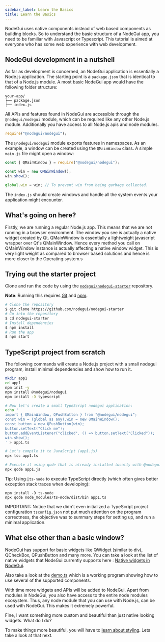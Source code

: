 ```yaml
---
sidebar_label: Learn the Basics
title: Learn the Basics
---
```


NodeGui uses native components instead of web based components as building blocks. So to understand the basic structure of a NodeGui app, you need to be familiar with Javascript or Typescript. This tutorial is aimed at everyone who has some web experience with web development.

## NodeGui development in a nutshell

As far as development is concerned, an NodeGui application is essentially a Node.js application. The starting point is a `package.json` that is identical to that of a Node.js module. A most basic NodeGui app would have the following
folder structure:

```text
your-app/
├── package.json
├── index.js
```

All APIs and features found in NodeGui are accessible through the `@nodegui/nodegui` module, which can be required like any other Node.js module. Additionally you have access to all Node.js apis and node modules.

```javascript
require("@nodegui/nodegui");
```

The `@nodegui/nodegui` module exports features in namespaces. As an example, a window can be created
using the `QMainWindow` class. A simple `main.js` file might open a window:

```javascript
const { QMainWindow } = require("@nodegui/nodegui");

const win = new QMainWindow();
win.show();

global.win = win; // To prevent win from being garbage collected.
```

The `index.js` should create windows and handle all the system events your
application might encounter.

## What's going on here?

Firstly, we are running a regular Node.js app. This means that we are not running in a browser environment. The window you see is actually a native widget created by Qt. QMainWindow is essentially a lightweight javascript wrapper over Qt's QMainWindow. Hence every method you call on QMainWindow instance is actually affecting a native window widget. This is very light weight as compared to browser based solutions and hence is more closer to the Operating system.s

## Trying out the starter project

Clone and run the code by using the
[`nodegui/nodegui-starter`][quick-start] repository.

**Note**: Running this requires [Git](https://git-scm.com) and [npm](https://www.npmjs.com/).

```sh
# Clone the repository
$ git clone https://github.com/nodegui/nodegui-starter
# Go into the repository
$ cd nodegui-starter
# Install dependencies
$ npm install
# Run the app
$ npm start
```

[quick-start]: https://github.com/nodegui/nodegui-starter

## TypeScript project from scratch

The following commands will create a Node.js project with a small nodegui program, install minimal dependencies and show how to run it.

```sh
mkdir app1
cd app1
npm init -y
npm install @nodegui/nodegui
npm install -D typescript

# Now let's create a small TypeScript nodegui application:
echo '
import { QMainWindow, QPushButton } from "@nodegui/nodegui";
const win = (global as any).win = new QMainWindow();
const button = new QPushButton(win);
button.setText("Click me");
button.addEventListener("clicked", () => button.setText("Clicked"));
win.show();
' > app1.ts

# Let's compile it to JavaScript (app1.js)
npx tsc app1.ts

# Execute it using qode that is already installed locally with @nodegui/nodegui
npx qode app1.js
```

Tip: Using `ts-node` to execute TypeScript directly (which often gives better exception stack traces when developing):

```sh
npm install -D ts-node
npx qode node_modules/ts-node/dist/bin app1.ts
```

IMPORTANT: Notice that we didn't even initialized a TypeScript project configuration `tsconfig.json` not put much attention on the program correctness, the objective was to summary steps for setting up, and run a minimal application.

## What else other than a basic window?

NodeGui has support for basic widgets like QWidget (similar to div), QCheckBox, QPushButton and many more.
You can take a look at the list of native widgets that NodeGui currently supports here : [Native widgets in NodeGui](/docs/api/QWidget). 

Also take a look at the [demo.ts](https://github.com/nodegui/nodegui/blob/master/src/demo.ts) which is a working program showing how to use several of the supported components. 

With time more widgets and APIs will be added to NodeGui. Apart from modules in NodeGui, you also have access to the entire node modules ecosystem. Thus, any node module that you can use with Node.js, can be used with NodeGui. This makes it extremely powerful.

Fine, I want something more custom and beautiful than just native looking widgets. What do I do?

To make things more beautiful, you will have to [learn about styling](styling). Lets take a look at that next.
